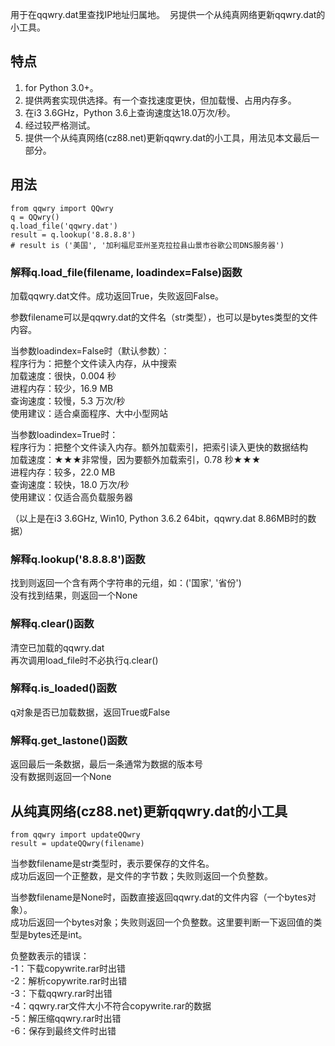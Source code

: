 用于在qqwry.dat里查找IP地址归属地。
﻿
另提供一个从纯真网络更新qqwry.dat的小工具。

## 特点

1.  for Python 3.0+。
2.  提供两套实现供选择。有一个查找速度更快，但加载慢、占用内存多。
3.  在i3 3.6GHz，Python 3.6上查询速度达18.0万次/秒。
4.  经过较严格测试。
5.  提供一个从纯真网络(cz88.net)更新qqwry.dat的小工具，用法见本文最后一部分。

## 用法

```
from qqwry import QQwry
q = QQwry()
q.load_file('qqwry.dat')
result = q.lookup('8.8.8.8')
# result is ('美国', '加利福尼亚州圣克拉拉县山景市谷歌公司DNS服务器')
```

### 解释q.load_file(filename, loadindex=False)函数

加载qqwry.dat文件。成功返回True，失败返回False。

参数filename可以是qqwry.dat的文件名（str类型），也可以是bytes类型的文件内容。

当参数loadindex=False时（默认参数）：  
程序行为：把整个文件读入内存，从中搜索  
加载速度：很快，0.004 秒  
进程内存：较少，16.9 MB  
查询速度：较慢，5.3 万次/秒  
使用建议：适合桌面程序、大中小型网站

当参数loadindex=True时：  
程序行为：把整个文件读入内存。额外加载索引，把索引读入更快的数据结构  
加载速度：★★★非常慢，因为要额外加载索引，0.78 秒★★★  
进程内存：较多，22.0 MB  
查询速度：较快，18.0 万次/秒  
使用建议：仅适合高负载服务器

（以上是在i3 3.6GHz, Win10, Python 3.6.2 64bit，qqwry.dat 8.86MB时的数据）

### 解释q.lookup('8.8.8.8')函数

﻿找到则返回一个含有两个字符串的元组，如：('国家', '省份')  
﻿没有找到结果，则返回一个None

### 解释q.clear()函数

﻿清空已加载的qqwry.dat  
﻿再次调用load_file时不必执行q.clear()

### 解释q.is_loaded()函数

q对象是否已加载数据，返回True或False

### 解释q.get_lastone()函数

﻿返回最后一条数据，最后一条通常为数据的版本号  
﻿没有数据则返回一个None

## 从纯真网络(cz88.net)更新qqwry.dat的小工具

```
from qqwry import updateQQwry
result = updateQQwry(filename)
```
﻿当参数filename是str类型时，表示要保存的文件名。  
成功后返回一个正整数，是文件的字节数；失败则返回一个负整数。

﻿当参数filename是None时，函数直接返回qqwry.dat的文件内容（一个bytes对象）。  
成功后返回一个bytes对象；失败则返回一个负整数。这里要判断一下返回值的类型是bytes还是int。

负整数表示的错误：  
﻿-1：下载copywrite.rar时出错  
﻿-2：解析copywrite.rar时出错  
﻿-3：下载qqwry.rar时出错  
﻿-4：qqwry.rar文件大小不符合copywrite.rar的数据  
﻿-5：解压缩qqwry.rar时出错  
﻿-6：保存到最终文件时出错
